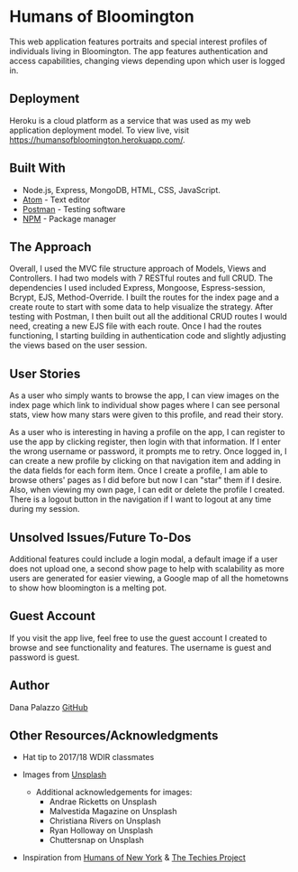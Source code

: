 # Humans of Bloomington
This web application features portraits and special interest profiles of individuals living in Bloomington. The app features authentication and access capabilities, changing views depending upon which user is logged in.

## Deployment
Heroku is a cloud platform as a service that was used as my web application deployment model. To view live, visit https://humansofbloomington.herokuapp.com/.

## Built With
- Node.js, Express, MongoDB, HTML, CSS, JavaScript.
- [Atom](https://atom.io/) - Text editor
- [Postman](https://www.getpostman.com/) - Testing software
- [NPM](https://www.npmjs.com/) - Package manager

## The Approach
Overall, I used the MVC file structure approach of Models, Views and Controllers. I had two models with 7 RESTful routes and full CRUD. The dependencies I used included Express, Mongoose, Espress-session, Bcrypt, EJS, Method-Override. I built the routes for the index page and a create route to start with some data to help visualize the strategy. After testing with Postman, I then built out all the additional CRUD routes I would need, creating a new EJS file with each route. Once I had the routes functioning, I starting building in authentication code and slightly adjusting the views based on the user session.

## User Stories
As a user who simply wants to browse the app, I can view images on the index page which link to individual show pages where I can see personal stats, view how many stars were given to this profile, and read their story.

As a user who is interesting in having a profile on the app, I can register to use the app by clicking register, then login with that information. If I enter the wrong username or password, it prompts me to retry. Once logged in, I can create a new profile by clicking on that navigation item and adding in the data fields for each form item. Once I create a profile, I am able to browse others' pages as I did before but now I can "star" them if I desire. Also, when viewing my own page, I can edit or delete the profile I created. There is a logout button in the navigation if I want to logout at any time during my session.

## Unsolved Issues/Future To-Dos
Additional features could include a login modal, a default image if a user does not upload one, a second show page to help with scalability as more users are generated for easier viewing, a Google map of all the hometowns to show how bloomington is a melting pot.

## Guest Account
If you visit the app live, feel free to use the guest account I created to browse and see functionality and features. The username is guest and password is guest.

## Author
Dana Palazzo [GitHub](https://github.com/dpalazz)

## Other Resources/Acknowledgments
- Hat tip to 2017/18 WDIR classmates

- Images from [Unsplash](https://unsplash.com/)
  - Additional acknowledgements for images:
    - Andrae Ricketts on Unsplash
    - Malvestida Magazine on Unsplash
    - Christiana Rivers on Unsplash
    - Ryan Holloway on Unsplash
    - Chuttersnap on Unsplash

- Inspiration from [Humans of New York](http://www.humansofnewyork.com/) & [The Techies Project](http://www.techiesproject.com/)
